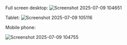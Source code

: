 Full screen desktop:
![Screenshot 2025-07-09 104651](https://github.com/user-attachments/assets/90fc0a66-fb16-4051-93ec-58bc370a3002)

Tablet:
![Screenshot 2025-07-09 105116](https://github.com/user-attachments/assets/e4589dfc-16f7-4d56-9789-1d1a2e98bb49)

Mobile phone:

![Screenshot 2025-07-09 104755](https://github.com/user-attachments/assets/e43e9e75-36a2-4c72-a435-4a013b795214)
